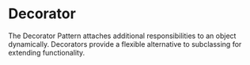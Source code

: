 # Decorator

The Decorator Pattern attaches additional responsibilities to an object dynamically. Decorators provide a flexible alternative to subclassing for extending functionality.
